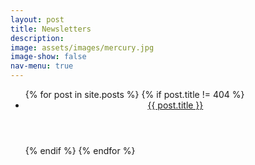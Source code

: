 ```yaml
---
layout: post
title: Newsletters
description:  
image: assets/images/mercury.jpg
image-show: false
nav-menu: true
---
```


<!-- Main -->
<div id="main" class="alt">

  <!-- One -->
  <section id="one">
<div class="inner">
      <ul>
      {% for post in site.posts %}
{% if post.title != 404 %}
<header>
  <li><a href="{{ post.url | relative_url }}">{{ post.title }}</a></li>
</header>
<!--{% if post.image %}<span class="image main"><img src="{{ site.baseurl }}/{{ post.image }}" alt="" /></span>{% endif %}-->
<!--{% if post.date %}<p>{{ post.date }}</p>{% endif %}-->
<!--<p>{{ post.content }}</p>-->
{% endif %}
      {% endfor %}
      </ul>
</div>
  </section>

</div>
